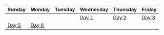 | Sunday | Monday | Tuesday | Wednesday | Thuesday | Friday | Saturday|
| ---- | ---- | ---- | ---- | ---- | ---- | ---- | 
| | | | [Day 1](./maximum-score-after-splitting-a-string.cpp) | [Day 2](./count-vowel-strings-in-ranges.cpp) | [Day 3](./number-of-ways-to-split-array.cpp) | [Day 4](./unique-length-3-palindromic-subsequences.cpp) |
| [Day 5](./shifting-letters-ii.cpp) | [Day 6](./minimum-number-of-operations-to-move-all-balls-to-each-box.cpp) |
